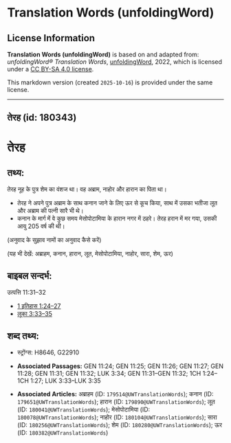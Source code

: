 # Translation Words (unfoldingWord)

## License Information

**Translation Words (unfoldingWord)** is based on and adapted from: _unfoldingWord® Translation Words_, [unfoldingWord](https://unfoldingword.org/utw), 2022, which is licensed under a [CC BY-SA 4.0 license](https://creativecommons.org/licenses/by-sa/4.0/legalcode.en).

This markdown version (created `2025-10-16`) is provided under the same license.



--------------------------------

## तेरह (id: 180343)

तेरह
====

तथ्य:
-----

तेरह नूह के पुत्र शेम का वंशज था। वह अब्राम, नाहोर और हारान का पिता था।

* तेरह ने अपने पुत्र अब्राम के साथ कनान जाने के लिए ऊर से कूच किया, साथ में उसका भतीजा लूत और अब्राम की पत्नी सारै भी थे।
* कनान के मार्ग में वे कुछ समय मेसोपोटामिया के हारान नगर में ठहरे। तेरह हरान में मर गया, उसकी आयु 205 वर्ष की थी।

(अनुवाद के सुझाव नामों का अनुवाद कैसे करें)

(यह भी देखें: अब्राहम, कनान, हारान, लूत, मेसोपोटामिया, नाहोर, सारा, शेम, ऊर)

बाइबल सन्दर्भ:
--------------

उत्पत्ति 11:31–32

* [1 इतिहास 1:24–27](https://ref.ly/1Chr0:0)
* [लूका 3:33–35](https://ref.ly/Luke3:33-Luke3:35)

शब्द तथ्य:
----------

* स्ट्रोंग्स: H8646, G22910

* **Associated Passages:** GEN 11:24; GEN 11:25; GEN 11:26; GEN 11:27; GEN 11:28; GEN 11:31; GEN 11:32; LUK 3:34; GEN 11:31–GEN 11:32; 1CH 1:24–1CH 1:27; LUK 3:33–LUK 3:35
* **Associated Articles:** अब्राहम (ID: `179514@UWTranslationWords`); कनान (ID: `179651@UWTranslationWords`); हारान (ID: `179890@UWTranslationWords`); लूत (ID: `180041@UWTranslationWords`); मेसोपोटामिया (ID: `180078@UWTranslationWords`); नाहोर (ID: `180104@UWTranslationWords`); सारा (ID: `180256@UWTranslationWords`); शेम (ID: `180280@UWTranslationWords`); ऊर (ID: `180382@UWTranslationWords`)

